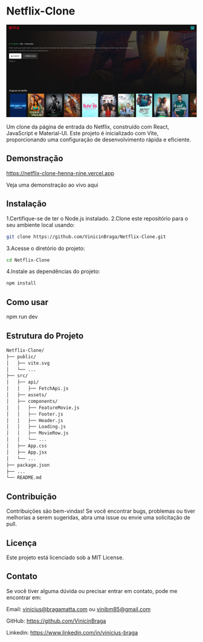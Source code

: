 # Netflix-Clone
![Netflix Clone](./src/assets/screenshot.png)

Um clone da página de entrada do Netflix, construído com React, JavaScript e Material-UI. Este projeto é inicializado com Vite, proporcionando uma configuração de desenvolvimento rápida e eficiente.

## Demonstração
https://netflix-clone-henna-nine.vercel.app

Veja uma demonstração ao vivo aqui

## Instalação
1.Certifique-se de ter o Node.js instalado.
2.Clone este repositório para o seu ambiente local usando:
```bash
git clone https://github.com/VinicinBraga/Netflix-Clone.git
```

3.Acesse o diretório do projeto:
```bash
cd Netflix-Clone
```
4.Instale as dependências do projeto:
```bash
npm install
```

## Como usar

npm run dev

## Estrutura do Projeto
```bash
Netflix-Clone/
├── public/
│   ├── vite.svg
│   └── ...
├── src/
│   ├── api/
│   │   ├── FetchApi.js
│   ├── assets/
│   ├── components/
│   │   ├── FeatureMovie.js
│   │   ├── Footer.js
│   │   ├── Header.js
│   │   ├── Loading.js
│   │   ├── MovieRow.js
│   │   └── ...
│   ├── App.css
│   ├── App.jsx
│   └── ...
├── package.json
├── ...
└── README.md
```
## Contribuição
Contribuições são bem-vindas! Se você encontrar bugs, problemas ou tiver melhorias a serem sugeridas, abra uma issue ou envie uma solicitação de pull.

## Licença
Este projeto está licenciado sob a MIT License.

## Contato
Se você tiver alguma dúvida ou precisar entrar em contato, pode me encontrar em:

Email: vinicius@bragamatta.com ou vinibm85@gmail.com

GitHub: https://github.com/VinicinBraga

Linkedin: https://www.linkedin.com/in/vinícius-braga

